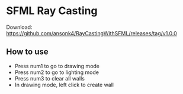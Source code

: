 # SFML Ray Casting

Download: https://github.com/ansonk4/RayCastingWithSFML/releases/tag/v1.0.0

## How to use
 
 - Press num1 to go to drawing mode
 - Press num2 to go to lighting mode
 - Press num3 to clear all walls
 - In drawing mode, left click to create wall
 